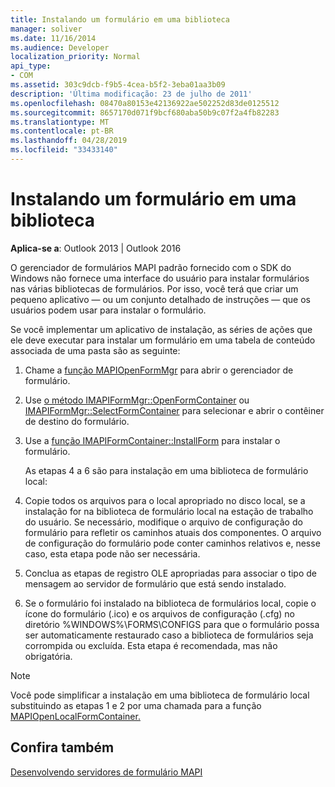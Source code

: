```yaml
---
title: Instalando um formulário em uma biblioteca
manager: soliver
ms.date: 11/16/2014
ms.audience: Developer
localization_priority: Normal
api_type:
- COM
ms.assetid: 303c9dcb-f9b5-4cea-b5f2-3eba01aa3b09
description: 'Última modificação: 23 de julho de 2011'
ms.openlocfilehash: 08470a80153e42136922ae502252d83de0125512
ms.sourcegitcommit: 8657170d071f9bcf680aba50b9c07f2a4fb82283
ms.translationtype: MT
ms.contentlocale: pt-BR
ms.lasthandoff: 04/28/2019
ms.locfileid: "33433140"
---
```

# <a name="installing-a-form-into-a-library"></a>Instalando um formulário em uma biblioteca

  
  
**Aplica-se a**: Outlook 2013 | Outlook 2016 
  
O gerenciador de formulários MAPI padrão fornecido com o SDK do Windows não fornece uma interface do usuário para instalar formulários nas várias bibliotecas de formulários. Por isso, você terá que criar um pequeno aplicativo — ou um conjunto detalhado de instruções — que os usuários podem usar para instalar o formulário.
  
Se você implementar um aplicativo de instalação, as séries de ações que ele deve executar para instalar um formulário em uma tabela de conteúdo associada de uma pasta são as seguinte:
  
1. Chame a [função MAPIOpenFormMgr](mapiopenformmgr.md) para abrir o gerenciador de formulário. 
    
2. Use [o método IMAPIFormMgr::OpenFormContainer](imapiformmgr-openformcontainer.md) ou [IMAPIFormMgr::SelectFormContainer](imapiformmgr-selectformcontainer.md) para selecionar e abrir o contêiner de destino do formulário. 
    
3. Use a [função IMAPIFormContainer::InstallForm](imapiformcontainer-installform.md) para instalar o formulário. 
    
    As etapas 4 a 6 são para instalação em uma biblioteca de formulário local:
    
4. Copie todos os arquivos para o local apropriado no disco local, se a instalação for na biblioteca de formulário local na estação de trabalho do usuário. Se necessário, modifique o arquivo de configuração do formulário para refletir os caminhos atuais dos componentes. O arquivo de configuração do formulário pode conter caminhos relativos e, nesse caso, esta etapa pode não ser necessária.
    
5. Conclua as etapas de registro OLE apropriadas para associar o tipo de mensagem ao servidor de formulário que está sendo instalado.
    
6. Se o formulário foi instalado na biblioteca de formulários local, copie o ícone do formulário (.ico) e os arquivos de configuração (.cfg) no diretório %WINDOWS%\FORMS\CONFIGS para que o formulário possa ser automaticamente restaurado caso a biblioteca de formulários seja corrompida ou excluída. Esta etapa é recomendada, mas não obrigatória.
    
> [!NOTE]
> Você pode simplificar a instalação em uma biblioteca de formulário local substituindo as etapas 1 e 2 por uma chamada para a função [MAPIOpenLocalFormContainer.](mapiopenlocalformcontainer.md) 
  
## <a name="see-also"></a>Confira também



[Desenvolvendo servidores de formulário MAPI](developing-mapi-form-servers.md)

